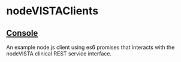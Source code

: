 # nodeVISTAClients
## [Console](https://github.com/vistadataproject/nodeVISTAClients/tree/master/console)
An example node.js client using es6 promises that interacts with the nodeVISTA clinical REST service interface. 
